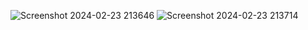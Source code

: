 ![Screenshot 2024-02-23 213646](https://github.com/Amisha0971/CRUD-OPERATION-COLLECTION-JAVA/assets/136344215/b20de30a-8f1a-407e-816a-b71d73a0b195)
![Screenshot 2024-02-23 213714](https://github.com/Amisha0971/CRUD-OPERATION-COLLECTION-JAVA/assets/136344215/d5210ac4-d8a0-45f5-9946-d213a86f62ef)
